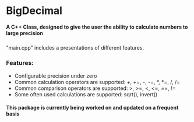 # BigDecimal
<b>A C++ Class, designed to give the user the ability to calculate numbers to large precision</b>
<h5></h5>
<p>"main.cpp" includes a presentations of different features.</p>
<h3>Features:</h3>
<ul>
<li>Configurable precision under zero</li>
<li>Common calculation operators are supported: +, +=, -, -=, *, *=, /, /=</li>
<li>Common comparison operators are supported: >, >=, <, <=, ==, != </li>
<li>Some often used calculations are supported: sqrt(), invert()</li>
</ul>
<h4>This package is currently being worked on and updated on a frequent basis</h4>